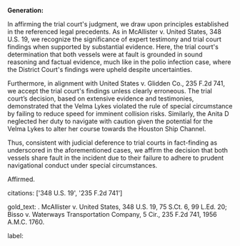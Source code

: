 **Generation:**

In affirming the trial court's judgment, we draw upon principles established in the referenced legal precedents. As in McAllister v. United States, 348 U.S. 19, we recognize the significance of expert testimony and trial court findings when supported by substantial evidence. Here, the trial court's determination that both vessels were at fault is grounded in sound reasoning and factual evidence, much like in the polio infection case, where the District Court's findings were upheld despite uncertainties.

Furthermore, in alignment with United States v. Glidden Co., 235 F.2d 741, we accept the trial court's findings unless clearly erroneous. The trial court’s decision, based on extensive evidence and testimonies, demonstrated that the Velma Lykes violated the rule of special circumstance by failing to reduce speed for imminent collision risks. Similarly, the Anita D neglected her duty to navigate with caution given the potential for the Velma Lykes to alter her course towards the Houston Ship Channel.

Thus, consistent with judicial deference to trial courts in fact-finding as underscored in the aforementioned cases, we affirm the decision that both vessels share fault in the incident due to their failure to adhere to prudent navigational conduct under special circumstances.

Affirmed.

citations: ['348 U.S. 19', '235 F.2d 741']

gold_text: . McAllister v. United States, 348 U.S. 19, 75 S.Ct. 6, 99 L.Ed. 20; Bisso v. Waterways Transportation Company, 5 Cir., 235 F.2d 741, 1956 A.M.C. 1760.

label: 